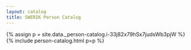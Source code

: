 ```yaml
---
layout: catalog
title: SWERIK Person Catalog
---
```

{% assign p = site.data._person-catalog.i-33j82x79hSx7judsWb3pjW %}
{% include person-catalog.html p=p %}

